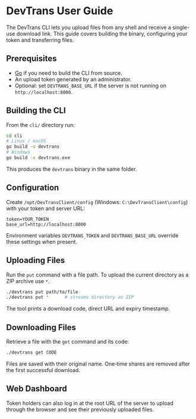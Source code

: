 # DevTrans User Guide

The DevTrans CLI lets you upload files from any shell and receive a single-use download link. This guide covers building the binary, configuring your token and transferring files.

## Prerequisites

- [Go](https://go.dev/) if you need to build the CLI from source.
- An upload token generated by an administrator.
- Optional: set `DEVTRANS_BASE_URL` if the server is not running on `http://localhost:8000`.

## Building the CLI

From the `cli/` directory run:

```bash
cd cli
# Linux / macOS
go build -o devtrans
# Windows
go build -o devtrans.exe
```

This produces the `devtrans` binary in the same folder.

## Configuration

Create `/opt/DevTransClient/config` (Windows: `C:\DevTransClient\config`) with your token and server URL:

```
token=YOUR_TOKEN
base_url=http://localhost:8000
```

Environment variables `DEVTRANS_TOKEN` and `DEVTRANS_BASE_URL` override these settings when present.

## Uploading Files

Run the `put` command with a file path. To upload the current directory as a ZIP archive use `*`.

```bash
./devtrans put path/to/file
./devtrans put *      # streams directory as ZIP
```

The tool prints a download code, direct URL and expiry timestamp.

## Downloading Files

Retrieve a file with the `get` command and its code:

```bash
./devtrans get CODE
```

Files are saved with their original name. One‑time shares are removed after the first successful download.

## Web Dashboard

Token holders can also log in at the root URL of the server to upload through the browser and see their previously uploaded files.
